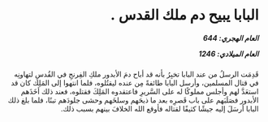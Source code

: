 <h1 dir="rtl">البابا يبيح دم ملك القدس .</h1>

<h5 dir="rtl">العام الهجري:  644

العام الميلادي: 1246

</h5>

<p dir="rtl">قَدِمَت الرسلُ من عند البابا تخبِرُ بأنه قد أباح دمَ الأبدور ملكِ الفِرنجِ في القُدسِ لتهاونِه في قتال المسلمين، وأرسل البابا طائفةً مِن عنده ليقتُلوه، فلما انتهوا إلى المَلِك كان قد استعَدَّ لهم وأجلس مملوكًا له على السَّريرِ فاعتقدوه المَلِكَ فقتلوه، فعند ذلك أخَذَهم الأبدور فصَلَبَهم على باب قَصرِه بعد ما ذبحَهم وسلخَهم وحشى جلودَهم تبنًا، فلما بلغ ذلك البابا أرسَلَ إليه جيشًا كثيفًا لقتاله فأوقع الله الخلافَ بينهم بسبب ذلك.</p></br>
